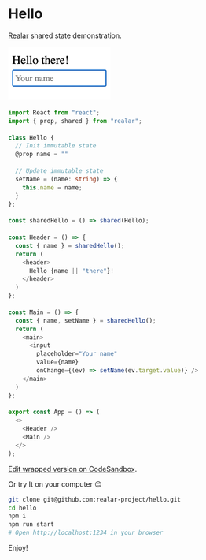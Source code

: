 # Hello

[Realar](https://github.com/betula/realar) shared state demonstration.

[<img alt="demo video" src="./preview.gif" width="208" height="108">](./src/app.js)

```typescript
import React from "react";
import { prop, shared } from "realar";

class Hello {
  // Init immutable state
  @prop name = ""

  // Update immutable state
  setName = (name: string) => {
    this.name = name;
  }
};

const sharedHello = () => shared(Hello);

const Header = () => {
  const { name } = sharedHello();
  return (
    <header>
      Hello {name || "there"}!
    </header>
  )
};

const Main = () => {
  const { name, setName } = sharedHello();
  return (
    <main>
      <input
        placeholder="Your name"
        value={name}
        onChange={(ev) => setName(ev.target.value)} />
    </main>
  )
};

export const App = () => (
  <>
    <Header />
    <Main />
  </>
);
```

[Edit wrapped version on CodeSandbox](https://codesandbox.io/s/realar-hello-example-w5b33?file=/src/App.tsx).

Or try It on your computer :blush:

```bash
git clone git@github.com:realar-project/hello.git
cd hello
npm i
npm run start
# Open http://localhost:1234 in your browser
```

Enjoy!
